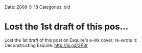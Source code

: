 Date: 2008-9-18
Categories: old

# Lost the 1st draft of this pos...

Lost the 1st draft of this post on Esquire's e-ink cover; re-wrote it: Deconstructing Esquire: http://is.gd/2P3r
